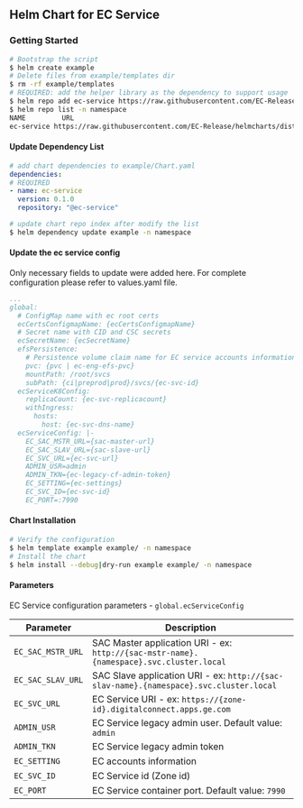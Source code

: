 ## Helm Chart for EC Service

### Getting Started

```bash
# Bootstrap the script
$ helm create example
# Delete files from example/templates dir
$ rm -rf example/templates
# REQUIRED: add the helper library as the dependency to support usage
$ helm repo add ec-service https://raw.githubusercontent.com/EC-Release/helmcharts/disty/ec-service/<version. E.g. "0.1.0"> -n namespace
$ helm repo list -n namespace
NAME         URL
ec-service https://raw.githubusercontent.com/EC-Release/helmcharts/disty/ec-service/0.1.0
```

#### Update Dependency List

```yaml
# add chart dependencies to example/Chart.yaml
dependencies:
# REQUIRED
- name: ec-service
  version: 0.1.0
  repository: "@ec-service"
```

```bash
# update chart repo index after modify the list
$ helm dependency update example -n namespace
```

#### Update the ec service config

Only necessary fields to update were added here. For complete configuration please refer to values.yaml file.

```yaml
...
global:
  # ConfigMap name with ec root certs
  ecCertsConfigmapName: {ecCertsConfigmapName}
  # Secret name with CID and CSC secrets
  ecSecretName: {ecSecretName}
  efsPersistence:
    # Persistence volume claim name for EC service accounts information (ec-setting)
    pvc: {pvc | ec-eng-efs-pvc}
    mountPath: /root/svcs
    subPath: {ci|preprod|prod}/svcs/{ec-svc-id}
  ecServiceK8Config:
    replicaCount: {ec-svc-replicacount}
    withIngress:
      hosts:
        host: {ec-svc-dns-name}
  ecServiceConfig: |-
    EC_SAC_MSTR_URL={sac-master-url}
    EC_SAC_SLAV_URL={sac-slave-url}
    EC_SVC_URL={ec-svc-url}
    ADMIN_USR=admin
    ADMIN_TKN={ec-legacy-cf-admin-token}
    EC_SETTING={ec-settings}
    EC_SVC_ID={ec-svc-id}
    EC_PORT=:7990
```

#### Chart Installation

```bash
# Verify the configuration
$ helm template example example/ -n namespace
# Install the chart
$ helm install --debug|dry-run example example/ -n namespace
```

#### Parameters

EC Service configuration parameters - `global.ecServiceConfig`

| Parameter         | Description                                                                             | 
|-------------------|-----------------------------------------------------------------------------------------| 
| `EC_SAC_MSTR_URL` | SAC Master application URI - ex: `http://{sac-mstr-name}.{namespace}.svc.cluster.local` |
| `EC_SAC_SLAV_URL` | SAC Slave application URI - ex: `http://{sac-slav-name}.{namespace}.svc.cluster.local`  |
| `EC_SVC_URL`      | EC Service URI - ex: `https://{zone-id}.digitalconnect.apps.ge.com`                     |
| `ADMIN_USR`       | EC Service legacy admin user. Default value: `admin`                                    |
| `ADMIN_TKN`       | EC Service legacy admin token                                                           |
| `EC_SETTING`      | EC accounts information                                                                 |
| `EC_SVC_ID`       | EC Service id (Zone id)                                                                 |
| `EC_PORT`         | EC Service container port. Default value: `7990`                                        |

